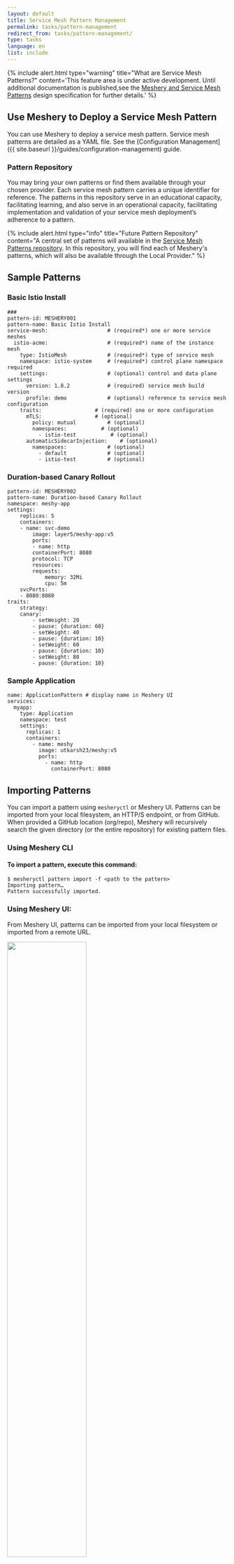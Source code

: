 ```yaml
---
layout: default
title: Service Mesh Pattern Management
permalink: tasks/pattern-management
redirect_from: tasks/pattern-management/
type: tasks
language: en
list: include
---
```


{% include alert.html 
    type="warning" 
    title="What are Service Mesh Patterns?" 
    content='This feature area is under active development. Until additional documentation is published,see the <a href="https://docs.google.com/document/d/1B2N78EdRiZF-yVo1-HY3syppwBBDumgMuYg6seD-AJ4/edit#">Meshery and Service Mesh Patterns</a> design specification for further details.' %}

## Use Meshery to Deploy a Service Mesh Pattern

You can use Meshery to deploy a service mesh pattern. Service mesh patterns are detailed as a YAML file. See the [Configuration Management]({{ site.baseurl }}/guides/configuration-management) guide.

### Pattern Repository

You may bring your own patterns or find them available through your chosen provider. Each service mesh pattern carries a unique identifier for reference. The patterns in this repository serve in an educational capacity, facilitating learning, and also serve in an operational capacity, facilitating implementation and validation of your service mesh deployment’s adherence to a pattern.

{% include alert.html 
    type="info" 
    title="Future Pattern Repository" 
    content="A central set of patterns will available in the <a href='https://github.com/service-mesh-patterns'>Service Mesh Patterns repository</a>. In this repository, you will find each of Meshery's patterns, which will also be available through the Local Provider." %}

## Sample Patterns

### Basic Istio Install

```
### 
pattern-id: MESHERY001
pattern-name: Basic Istio Install
service-mesh:				    # (required*) one or more service meshes
  istio-acme:				    # (required*) name of the instance mesh
    type: IstioMesh			    # (required*) type of service mesh
    namespace: istio-system		# (required*) control plane namespace required
    settings:				    # (optional) control and data plane settings
      version: 1.8.2			# (required) service mesh build version
      profile: demo				# (optional) reference to service mesh configuration
    traits:				    # (required) one or more configuration 
      mTLS:				    # (optional)
        policy: mutual			# (optional)
        namespaces:			  # (optional)
          - istio-test			 # (optional)
      automaticSidecarInjection:    # (optional)
        namespaces:			    # (optional)
          - default				# (optional)
          - istio-test			# (optional)
```        

### Duration-based Canary Rollout

```
pattern-id: MESHERY002
pattern-name: Duration-based Canary Rollout
namespace: meshy-app
settings:
    replicas: 5
    containers:
    - name: svc-demo
        image: layer5/meshy-app:v5
        ports:
        - name: http
        containerPort: 8080
        protocol: TCP
        resources:
        requests:
            memory: 32Mi
            cpu: 5m
    svcPorts:
    - 8080:8080
traits:
    strategy:
    canary:
        - setWeight: 20
        - pause: {duration: 60}
        - setWeight: 40
        - pause: {duration: 10}
        - setWeight: 60
        - pause: {duration: 10}
        - setWeight: 80
        - pause: {duration: 10}
```

### Sample Application

```
name: ApplicationPattern # display name in Meshery UI
services:
  myapp:
    type: Application
    namespace: test
    settings:
      replicas: 1
      containers:
        - name: meshy
          image: utkarsh23/meshy:v5
          ports:
            - name: http
              containerPort: 8080
```

## Importing Patterns

You can import a pattern using `mesheryctl` or Meshery UI. Patterns can be imported from your local filesystem, an HTTP/S endpoint, or from GitHub. When provided a GitHub location (org/repo), Meshery will recursively search the given directory (or the entire repository) for existing pattern files.

### Using Meshery CLI

#### To import a pattern, execute this command:

```
$ mesheryctl pattern import -f <path to the pattern>
Importing pattern…
Pattern successfully imported.
```
### Using Meshery UI:

From Meshery UI, patterns can be imported from your local filesystem or imported from a remote URL.

<a href="{{ site.baseurl }}/assets/img/patterns/ImportPatternUI.png">
    <img src="{{ site.baseurl }}/assets/img/patterns/ImportPatternUI.png" style="width: 60%" />
</a>

_To upload from url click the link icon_

<a href="{{ site.baseurl }}/assets/img/patterns/UrlImport.png">
    <img src="{{ site.baseurl }}/assets/img/patterns/UrlImport.png" style="width: 60%" />
</a>


#### To deploy a pattern, execute this command:

```
$ mesheryctl pattern apply -f <path to the pattern>
Deploying pattern…
Pattern successfully applied.
```

From here, output and behavior will vary based upon the specific pattern you’re deploying. Should you find that your pattern is not successfully deployed, refer to the pattern troubleshooting guide in the Meshery documentation.

As you step through each pattern, you might choose to modify the pattern to suit your specific environment and workload, exploring in-context of your specific situation. Optionally, you may choose to use a plugin like MeshMap, or another visual service mesh topology tool, to facilitate your comprehension of the patterns and to literally see the patterns in-action.

Take time to explore. Try deploying one service mesh’s sample application onto a different service mesh and compare differences in behavior and each service mesh’s ability to manage it. If using Meshery to do so, execute the following commands as an example to deploy the sample application, BookCatalog, onto Open Service Mesh:

```
$ mesheryctl pattern apply -f book-catalog
Deploying application “BookCatalog”...
Deployed. Endpoint(s) available at: http://localhost:8000/catalog
```

## Related Reading

- [`mesheryctl pattern`]({{ site.baseurl }}/reference/mesheryctl/pattern)

